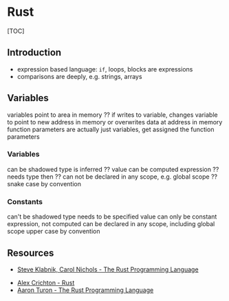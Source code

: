 # Rust

[TOC]

<!-- ToDo: finish -->

## Introduction

<!-- ?? -->

- expression based language: `if`, loops, blocks are expressions
- comparisons are deeply, e.g. strings, arrays

## Variables

variables point to area in memory
?? if writes to variable, changes variable to point to new address in memory or overwrites data at address in memory
function parameters are actually just variables, get assigned the function parameters

### Variables

can be shadowed
type is inferred ??
value can be computed expression ?? needs type then ??
can not be declared in any scope, e.g. global scope ??
snake case by convention

### Constants

can't be shadowed
type needs to be specified
value can only be constant expression, not computed
can be declared in any scope, including global scope
upper case by convention

## Resources

- [Steve Klabnik, Carol Nichols - The Rust Programming Language](https://doc.rust-lang.org/book/)

<!-- todo: watch -->
- [Alex Crichton - Rust](https://youtube.com/watch?v=agzf6ftEsLU)
- [Aaron Turon - The Rust Programming Language](https://youtube.com/watch?v=O5vzLKg7y-k)